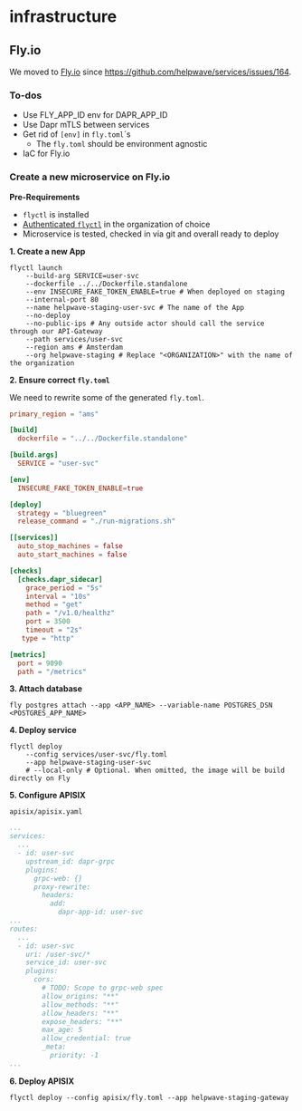 # infrastructure

## Fly.io

We moved to [Fly.io](https://fly.io/) since https://github.com/helpwave/services/issues/164.

### To-dos
- Use FLY_APP_ID env for DAPR_APP_ID
- Use Dapr mTLS between services
- Get rid of `[env]` in `fly.toml`´s
	- The `fly.toml` should be environment agnostic
- IaC for Fly.io

### Create a new microservice on Fly.io

__Pre-Requirements__
- `flyctl` is installed
- [Authenticated `flyctl`](https://fly.io/docs/flyctl/auth-login/) in the organization of choice
- Microservice is tested, checked in via git and overall ready to deploy

__1. Create a new App__

```shell
flyctl launch
	--build-arg SERVICE=user-svc
	--dockerfile ../../Dockerfile.standalone
	--env INSECURE_FAKE_TOKEN_ENABLE=true # When deployed on staging
	--internal-port 80
	--name helpwave-staging-user-svc # The name of the App
	--no-deploy
	--no-public-ips # Any outside actor should call the service through our API-Gateway
	--path services/user-svc
	--region ams # Amsterdam
	--org helpwave-staging # Replace "<ORGANIZATION>" with the name of the organization
```

__2. Ensure correct `fly.toml`__

We need to rewrite some of the generated `fly.toml`.

```toml
primary_region = "ams"

[build]
  dockerfile = "../../Dockerfile.standalone"

[build.args]
  SERVICE = "user-svc"

[env]
  INSECURE_FAKE_TOKEN_ENABLE=true

[deploy]
  strategy = "bluegreen"
  release_command = "./run-migrations.sh"

[[services]]
  auto_stop_machines = false
  auto_start_machines = false

[checks]
  [checks.dapr_sidecar]
    grace_period = "5s"
    interval = "10s"
    method = "get"
    path = "/v1.0/healthz"
    port = 3500
    timeout = "2s"
   type = "http"

[metrics]
  port = 9090
  path = "/metrics"
```

__3. Attach database__

```shell
fly postgres attach --app <APP_NAME> --variable-name POSTGRES_DSN <POSTGRES_APP_NAME>
```

__4. Deploy service__

```shell
flyctl deploy
	--config services/user-svc/fly.toml
	--app helpwave-staging-user-svc
	# --local-only # Optional. When omitted, the image will be build directly on Fly
```

__5. Configure APISIX__

`apisix/apisix.yaml`
```yaml
...
services:
  ...
  - id: user-svc
    upstream_id: dapr-grpc
    plugins:
      grpc-web: {}
      proxy-rewrite:
        headers:
          add:
            dapr-app-id: user-svc
...
routes:
  ...
  - id: user-svc
    uri: /user-svc/*
    service_id: user-svc
    plugins:
      cors:
        # TODO: Scope to grpc-web spec
        allow_origins: "**"
        allow_methods: "**"
        allow_headers: "**"
        expose_headers: "**"
        max_age: 5
        allow_credential: true
        _meta:
          priority: -1
...
```

__6. Deploy APISIX__

`flyctl deploy --config apisix/fly.toml --app helpwave-staging-gateway`
